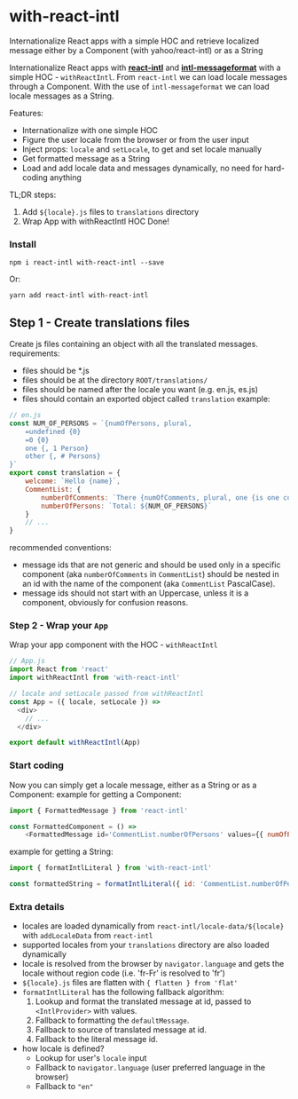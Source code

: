 # with-react-intl

Internationalize React apps with a simple HOC and retrieve localized message either by a Component (with yahoo/react-intl) or as a String 

Internationalize React apps with [**react-intl**](https://github.com/yahoo/react-intl) and [**intl-messageformat**](https://github.com/yahoo/intl-messageformat) with a simple HOC - `withReactIntl`.
From `react-intl` we can load locale messages through a Component.
With the use of `intl-messageformat` we can load locale messages as a String.

Features:
- Internationalize with one simple HOC
- Figure the user locale from the browser or from the user input
- Inject props: `locale` and `setLocale`, to get and set locale manually
- Get formatted message as a String
- Load and add locale data and messages dynamically, no need for hard-coding anything

TL;DR steps:
1. Add `${locale}.js` files to `translations` directory
2. Wrap App with withReactIntl HOC
Done!

### Install
```
npm i react-intl with-react-intl --save
```
Or:
```
yarn add react-intl with-react-intl
```

## Step 1 - Create translations files
Create js files containing an object with all the translated messages.
requirements:
- files should be *.js
- files should be at the directory `ROOT/translations/`
- files should be named after the locale you want (e.g. en.js, es.js)
- files should contain an exported object called `translation`
example:
```js
// en.js
const NUM_OF_PERSONS = `{numOfPersons, plural, 
    =undefined {0} 
    =0 {0}
    one {, 1 Person} 
    other {, # Persons} 
}`
export const translation = {
    welcome: `Hello {name}`,
    CommentList: {
        numberOfComments: `There {numOfComments, plural, one {is one comment} other {are {numOfComments} comments}}`,
        numberOfPersons: `Total: ${NUM_OF_PERSONS}`
    }
    // ...
}
```
recommended conventions:
- message ids that are not generic and should be used only in a specific component (aka `numberOfComments` in `CommentList`) should be nested in an id with the name of the component (aka `CommentList` PascalCase).
- message ids should not start with an Uppercase, unless it is a component, obviously for confusion reasons.

### Step 2 - Wrap your `App`
Wrap your app component with the HOC - `withReactIntl`
```js
// App.js
import React from 'react'
import withReactIntl from 'with-react-intl'

// locale and setLocale passed from withReactIntl
const App = ({ locale, setLocale }) =>
  <div>
    // ...
  </div>

export default withReactIntl(App)
```

### Start coding
Now you can simply get a locale message, either as a String or as a Component:
example for getting a Component: 
```js
import { FormattedMessage } from 'react-intl'

const FormattedComponent = () => 
    <FormattedMessage id='CommentList.numberOfPersons' values={{ numOfPersons: 8 }} />
```
example for getting a String: 

```js
import { formatIntlLiteral } from 'with-react-intl'

const formattedString = formatIntlLiteral({ id: 'CommentList.numberOfPersons', values: { numOfPersons: 8 } })
```

### Extra details
- locales are loaded dynamically from `react-intl/locale-data/${locale}` with `addLocaleData` from `react-intl`
- supported locales from your `translations` directory are also loaded dynamically
- locale is resolved from the browser by `navigator.language` and gets the locale without region code (i.e. 'fr-Fr' is resolved to 'fr')
- `${locale}.js` files are flatten with `{ flatten } from 'flat'`
- `formatIntlLiteral` has the following fallback algorithm:
    1. Lookup and format the translated message at id, passed to `<IntlProvider>` with values.
    2. Fallback to formatting the `defaultMessage`.
    3. Fallback to source of translated message at id.
    4. Fallback to the literal message id.
- how locale is defined?
    - Lookup for user's `locale` input
    - Fallback to `navigator.language` (user preferred language in the browser)
    - Fallback to `"en"`


